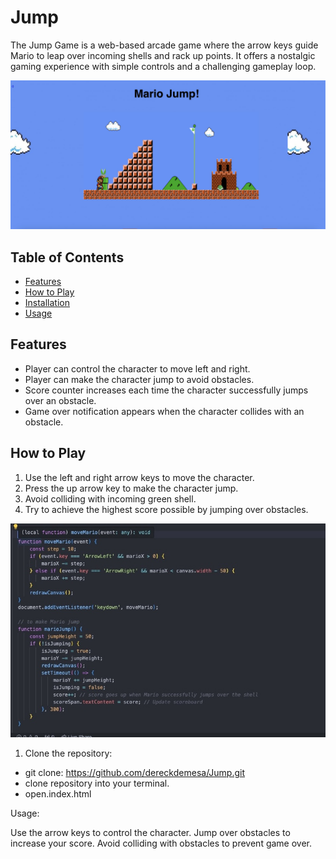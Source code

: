 # Jump

The Jump Game is a web-based arcade game where the arrow keys guide Mario to leap over incoming shells and rack up points. It offers a nostalgic gaming experience with simple controls and a challenging gameplay loop.

![Jump Game](./images/Image%204-17-24%20at%205.16%20PM.jpg)

## Table of Contents

- [Features](#features)
- [How to Play](#how-to-play)
- [Installation](#installation)
- [Usage](#usage)


## Features

- Player can control the character to move left and right.
- Player can make the character jump to avoid obstacles.
- Score counter increases each time the character successfully jumps over an obstacle.
- Game over notification appears when the character collides with an obstacle.

## How to Play

1. Use the left and right arrow keys to move the character.
2. Press the up arrow key to make the character jump.
3. Avoid colliding with incoming green shell.
4. Try to achieve the highest score possible by jumping over obstacles.

![JumpGame](./images/Image%204-17-24%20at%207.45%20PM.jpg)


1. Clone the repository:
- git clone: https://github.com/dereckdemesa/Jump.git
- clone repository into your terminal.
- open.index.html

Usage:

Use the arrow keys to control the character.
Jump over obstacles to increase your score.
Avoid colliding with obstacles to prevent game over.

